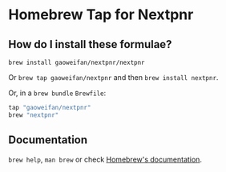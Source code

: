 # Homebrew Tap for Nextpnr

## How do I install these formulae?

`brew install gaoweifan/nextpnr/nextpnr`

Or `brew tap gaoweifan/nextpnr` and then `brew install nextpnr`.

Or, in a `brew bundle` `Brewfile`:

```ruby
tap "gaoweifan/nextpnr"
brew "nextpnr"
```

## Documentation

`brew help`, `man brew` or check [Homebrew's documentation](https://docs.brew.sh).
